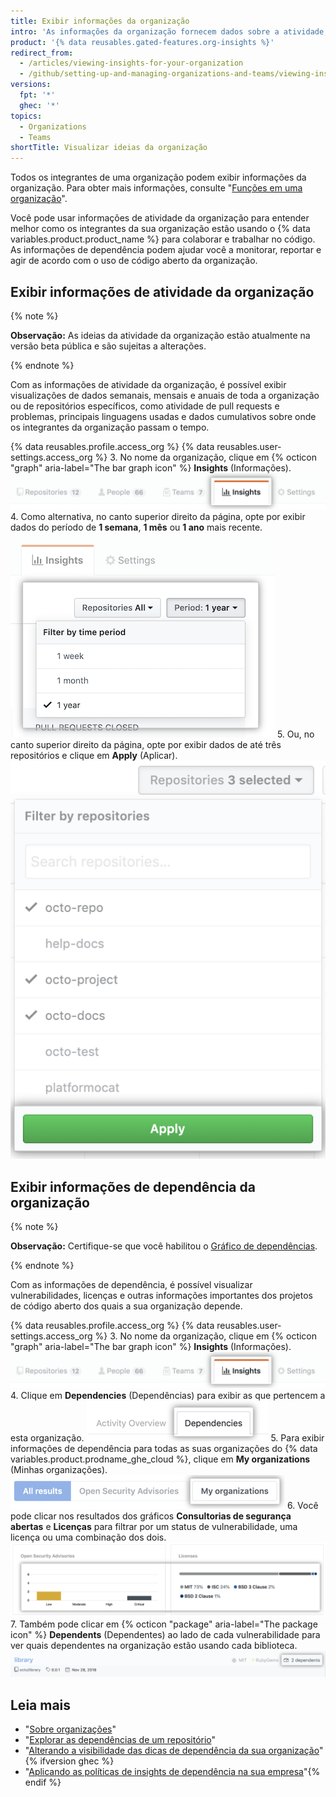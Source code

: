 ```yaml
---
title: Exibir informações da organização
intro: 'As informações da organização fornecem dados sobre a atividade, as contribuições e as dependências dela.'
product: '{% data reusables.gated-features.org-insights %}'
redirect_from:
  - /articles/viewing-insights-for-your-organization
  - /github/setting-up-and-managing-organizations-and-teams/viewing-insights-for-your-organization
versions:
  fpt: '*'
  ghec: '*'
topics:
  - Organizations
  - Teams
shortTitle: Visualizar ideias da organização
---
```


Todos os integrantes de uma organização podem exibir informações da organização. Para obter mais informações, consulte "[Funções em uma organização](/organizations/managing-peoples-access-to-your-organization-with-roles/roles-in-an-organization)".

Você pode usar informações de atividade da organização para entender melhor como os integrantes da sua organização estão usando o {% data variables.product.product_name %} para colaborar e trabalhar no código. As informações de dependência podem ajudar você a monitorar, reportar e agir de acordo com o uso de código aberto da organização.

## Exibir informações de atividade da organização

{% note %}

**Observação:** As ideias da atividade da organização estão atualmente na versão beta pública e são sujeitas a alterações.

{% endnote %}

Com as informações de atividade da organização, é possível exibir visualizações de dados semanais, mensais e anuais de toda a organização ou de repositórios específicos, como atividade de pull requests e problemas, principais linguagens usadas e dados cumulativos sobre onde os integrantes da organização passam o tempo.

{% data reusables.profile.access_org %}
{% data reusables.user-settings.access_org %}
3. No nome da organização, clique em {% octicon "graph" aria-label="The bar graph icon" %} **Insights** (Informações). ![Clique na guia Insights (Informações) da organização](/assets/images/help/organizations/org-nav-insights-tab.png)
4. Como alternativa, no canto superior direito da página, opte por exibir dados do período de **1 semana**, **1 mês** ou **1 ano** mais recente. ![Escolha o período para visualizar informações da organização](/assets/images/help/organizations/org-insights-time-period.png)
5. Ou, no canto superior direito da página, opte por exibir dados de até três repositórios e clique em **Apply** (Aplicar). ![Escolha os repositórios para visualizar informações da organização](/assets/images/help/organizations/org-insights-repos.png)

## Exibir informações de dependência da organização

{% note %}

**Observação:** Certifique-se que você habilitou o [Gráfico de dependências](/code-security/supply-chain-security/understanding-your-software-supply-chain/about-the-dependency-graph#enabling-the-dependency-graph).

{% endnote %}

Com as informações de dependência, é possível visualizar vulnerabilidades, licenças e outras informações importantes dos projetos de código aberto dos quais a sua organização depende.

{% data reusables.profile.access_org %}
{% data reusables.user-settings.access_org %}
3. No nome da organização, clique em {% octicon "graph" aria-label="The bar graph icon" %} **Insights** (Informações). ![Guia Insights (Informações) na principal barra de navegação da organização](/assets/images/help/organizations/org-nav-insights-tab.png)
4. Clique em **Dependencies** (Dependências) para exibir as que pertencem a esta organização. ![Guia Dependencies (Dependências) na principal barra de navegação da organização](/assets/images/help/organizations/org-insights-dependencies-tab.png)
5. Para exibir informações de dependência para todas as suas organizações do {% data variables.product.prodname_ghe_cloud %}, clique em **My organizations** (Minhas organizações). ![Botão My organizations (Minhas organizações) na guia Dependencies (Dependências)](/assets/images/help/organizations/org-insights-dependencies-my-orgs-button.png)
6. Você pode clicar nos resultados dos gráficos **Consultorias de segurança abertas** e **Licenças** para filtrar por um status de vulnerabilidade, uma licença ou uma combinação dos dois. ![Gráficos de "vulnerabilidades das minhas organizações"](/assets/images/help/organizations/org-insights-dependencies-graphs.png)
7. Também pode clicar em {% octicon "package" aria-label="The package icon" %} **Dependents** (Dependentes) ao lado de cada vulnerabilidade para ver quais dependentes na organização estão usando cada biblioteca. ![Dependentes vulneráveis em My organizations (Minhas organizações)](/assets/images/help/organizations/org-insights-dependencies-vulnerable-item.png)

## Leia mais
 - "[Sobre organizações](/organizations/collaborating-with-groups-in-organizations/about-organizations)"
 - "[Explorar as dependências de um repositório](/github/visualizing-repository-data-with-graphs/exploring-the-dependencies-of-a-repository)"
 - "[Alterando a visibilidade das dicas de dependência da sua organização](/organizations/managing-organization-settings/changing-the-visibility-of-your-organizations-dependency-insights)"{% ifversion ghec %}
- "[Aplicando as políticas de insights de dependência na sua empresa](/admin/policies/enforcing-policies-for-your-enterprise/enforcing-policies-for-dependency-insights-in-your-enterprise)"{% endif %}
